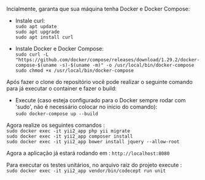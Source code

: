 Incialmente, garanta que sua máquina tenha Docker e Docker Compose:

- Instale curl: <br/>
`sudo apt update` <br/>
`sudo apt upgrade` <br/>
`sudo apt install curl` 

- Instale Docker e Docker Compose: <br/>
`sudo curl -L "https://github.com/docker/compose/releases/download/1.29.2/docker-compose-$(uname -s)-$(uname -m)" -o /usr/local/bin/docker-compose` <br/>
`sudo chmod +x /usr/local/bin/docker-compose`

Após fazer o clone do repositório você pode realizar o seguinte comando para já executar o container e fazer o build: <br/>

- Execute (caso esteja configurado para o Docker sempre rodar com 'sudo', não é necessário colocar no inicio do comando): <br/>
`sudo docker-compose up --build`

Agora realize os seguintes comandos : <br/>
`sudo docker exec -it yii2_app php yii migrate` <br/>
`sudo docker exec -it yii2_app composer install` <br/>
`sudo docker exec -it yii2_app bower install jquery --allow-root`

Agora a aplicação já estará rodando em : `http://localhost:8080` 

Para executar os testes unitários, no arquivo raiz do projeto execute : <br/>
`sudo docker exec -it yii2_app vendor/bin/codecept run unit`

